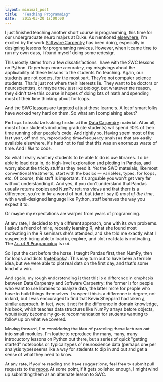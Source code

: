 ```yaml
---
layout: minimal_post
title:  "Teaching Programming"
date:   2015-03-20 12:00:00
---
```

I just finished teaching another short course in programming, this time for our undergraduate neuro majors at Duke. As mentioned [elsewhere](/teaching), I'm excited by the work [Software Carpentry](http://software-carpentry.org) has been doing, especially in designing lessons for programming novices. However, when it came time to run my own class, I found myself doing some redesign.

This mostly stems from a few dissatisfactions I have with the SWC lessons on Python. Or perhaps more accurately, my misgivings about the applicability of these lessons to the students I'm teaching. Again, our students are not coders, for the most part. They're not computer science students. That's just not where their interests lie. They want to be doctors or neuroscientists, or maybe they just like biology, but whatever the reason, they didn't take this course in hopes of doing lots of math and spending most of their time thinking about for loops.

And the SWC [lessons](http://software-carpentry.org/lessons.html) are targeted at just these learners. A lot of smart folks have worked very hard on them. So what am I complaining about?

Perhaps I should be looking harder at the [Data Carpentry](http://datacarpentry.org/) material. After all, most of our students (including graduate students) will spend 90% of their time running other people's code. And rightly so. Having spent most of the last year, off and on, reproducing time-frequency analyses that are easily available elsewhere, it's hard not to feel that this was an enormous waste of time. And I *like* to code. 

So what I really want my students to be able to do is use libraries. To be able to load data in, do high-level exploration and plotting in Pandas, and worry about the tricky stuff as they need it. Yet the SWC materials, like most conventional treatments, start with the basics &mdash; variables, types, for loops, etc. Of course, this stuff is important. It's arguable you won't get very far without understanding it. And yes, if you don't understand that Pandas usually returns copies and NumPy returns views and that there is a difference, you're in for a world of hurt, but (dare I say it) *most of the time*, with a well-designed language like Python, stuff behaves the way you expect it to. 

Or maybe my expectations are warped from years of programming.

At any rate, I decided to try a different approach, one with its own problems. I asked a friend of mine, recently learning R, what she found most motivating in the R seminars she's attended, and she told me exactly what I suspected: being able to load in, explore, and plot real data is motivating. The [Art of R Programming](http://www.nostarch.com/artofr.htm) is not. 

So I put the cart before the horse. I taught Pandas first, then NumPy, then for loops and dicts ([notebooks](http://nbviewer.ipython.org/github/jmxpearson/DIBS_materials/tree/master/python/)). This may turn out to have been a terrible idea, but we were able to plot real data on the first day, and that's some kind of a win.

And again, my rough understanding is that this is a difference in emphasis between Data Carpentry and Software Carpentry: the former is for people who want to use libraries to analyze data, the latter more for people who have to build things themselves. I suspect this is a difference in degree, not in kind, but I was encouraged to find that Kevin Sheppard had taken [a similar approach](https://www.kevinsheppard.com/images/0/09/Python_introduction.pdf). In fact, were it not for the difference in domain knowledge, his book, which teaches data structures like NumPy arrays before objects, would likely become my go-to recommendation for students wanting to follow up on what we covered.

Moving forward, I'm considering the idea of parceling these lectures out into small modules. I'm loathe to reproduce the many, many, many introductory lessons on Python out there, but a series of quick "getting started" notebooks on typical types of neuroscience data (perhaps one per analysis type) seems like a way for students to dip in and out and get a sense of what they need to know.

At any rate, if you're reading and have suggestions, feel free to submit pull requests to the [repos](https://github.com/jmxpearson/DIBS_materials). At some point, if it gets polished enough, I might wind up submitting them as an alternate lesson to SWC.